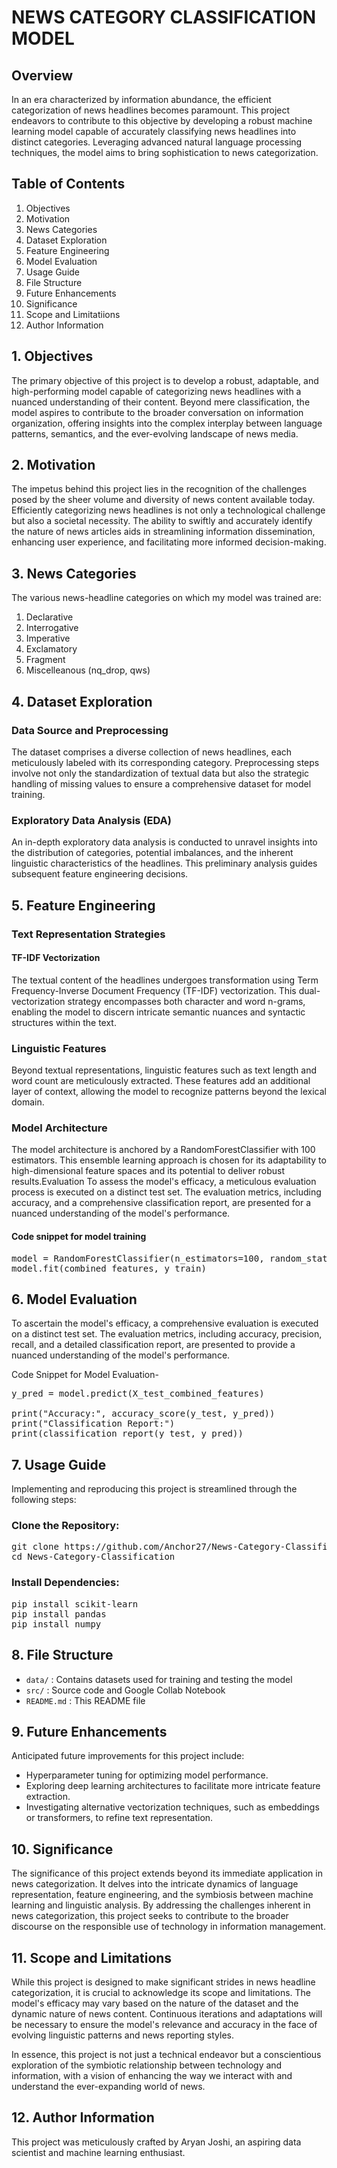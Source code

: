 # NEWS CATEGORY CLASSIFICATION MODEL



## Overview
In an era characterized by information abundance, the efficient categorization of news headlines becomes paramount. This project endeavors to contribute to this objective by developing a robust machine learning model capable of accurately classifying news headlines into distinct categories. Leveraging advanced natural language processing techniques, the model aims to bring sophistication to news categorization.

## Table of Contents
1. Objectives
2. Motivation
3. News Categories
4. Dataset Exploration
5. Feature Engineering
6. Model Evaluation
7. Usage Guide
8. File Structure
9. Future Enhancements
10. Significance
11. Scope and Limitatiions
12. Author Information

## 1. Objectives
The primary objective of this project is to develop a robust, adaptable, and high-performing model capable of categorizing news headlines with a nuanced understanding of their content. Beyond mere classification, the model aspires to contribute to the broader conversation on information organization, offering insights into the complex interplay between language patterns, semantics, and the ever-evolving landscape of news media.

## 2. Motivation
The impetus behind this project lies in the recognition of the challenges posed by the sheer volume and diversity of news content available today. Efficiently categorizing news headlines is not only a technological challenge but also a societal necessity. The ability to swiftly and accurately identify the nature of news articles aids in streamlining information dissemination, enhancing user experience, and facilitating more informed decision-making.

## 3. News Categories
The various news-headline categories on which my model was trained are:
1. Declarative
2. Interrogative
3. Imperative
4. Exclamatory
5. Fragment
6. Miscelleanous (nq_drop, qws)

## 4. Dataset Exploration
### Data Source and Preprocessing
The dataset comprises a diverse collection of news headlines, each meticulously labeled with its corresponding category. Preprocessing steps involve not only the standardization of textual data but also the strategic handling of missing values to ensure a comprehensive dataset for model training.

### Exploratory Data Analysis (EDA)
An in-depth exploratory data analysis is conducted to unravel insights into the distribution of categories, potential imbalances, and the inherent linguistic characteristics of the headlines. This preliminary analysis guides subsequent feature engineering decisions.

## 5. Feature Engineering
### Text Representation Strategies
#### TF-IDF Vectorization
The textual content of the headlines undergoes transformation using Term Frequency-Inverse Document Frequency (TF-IDF) vectorization. This dual-vectorization strategy encompasses both character and word n-grams, enabling the model to discern intricate semantic nuances and syntactic structures within the text.

### Linguistic Features
Beyond textual representations, linguistic features such as text length and word count are meticulously extracted. These features add an additional layer of context, allowing the model to recognize patterns beyond the lexical domain.

### Model Architecture
The model architecture is anchored by a RandomForestClassifier with 100 estimators. This ensemble learning approach is chosen for its adaptability to high-dimensional feature spaces and its potential to deliver robust results.Evaluation
To assess the model's efficacy, a meticulous evaluation process is executed on a distinct test set. The evaluation metrics, including accuracy, and a comprehensive classification report, are presented for a nuanced understanding of the model's performance.

#### Code snippet for model training
<pre>
model = RandomForestClassifier(n_estimators=100, random_state=42)
model.fit(combined_features, y_train)
</pre>



## 6. Model Evaluation
To ascertain the model's efficacy, a comprehensive evaluation is executed on a distinct test set. The evaluation metrics, including accuracy, precision, recall, and a detailed classification report, are presented to provide a nuanced understanding of the model's performance.

Code Snippet for Model Evaluation-
<pre>
y_pred = model.predict(X_test_combined_features)

print("Accuracy:", accuracy_score(y_test, y_pred))
print("Classification Report:")
print(classification_report(y_test, y_pred))
</pre>

## 7. Usage Guide
Implementing and reproducing this project is streamlined through the following steps:

### Clone the Repository:

<pre>
git clone https://github.com/Anchor27/News-Category-Classification.git
cd News-Category-Classification
</pre>
  
### Install Dependencies:

<pre>
pip install scikit-learn
pip install pandas
pip install numpy
</pre>

  
## 8. File Structure
- `data/`       :         Contains datasets used for training and testing the model
- `src/`         :        Source code and Google Collab Notebook
- `README.md`     :       This README file

## 9. Future Enhancements
Anticipated future improvements for this project include:

- Hyperparameter tuning for optimizing model performance.
- Exploring deep learning architectures to facilitate more intricate feature extraction.
- Investigating alternative vectorization techniques, such as embeddings or transformers, to refine text representation.

## 10. Significance
The significance of this project extends beyond its immediate application in news categorization. It delves into the intricate dynamics of language representation, feature engineering, and the symbiosis between machine learning and linguistic analysis. By addressing the challenges inherent in news categorization, this project seeks to contribute to the broader discourse on the responsible use of technology in information management.

## 11. Scope and Limitations
While this project is designed to make significant strides in news headline categorization, it is crucial to acknowledge its scope and limitations. The model's efficacy may vary based on the nature of the dataset and the dynamic nature of news content. Continuous iterations and adaptations will be necessary to ensure the model's relevance and accuracy in the face of evolving linguistic patterns and news reporting styles.

In essence, this project is not just a technical endeavor but a conscientious exploration of the symbiotic relationship between technology and information, with a vision of enhancing the way we interact with and understand the ever-expanding world of news.

## 12. Author Information
This project was meticulously crafted by Aryan Joshi, an aspiring data scientist and machine learning enthusiast. 
